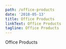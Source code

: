 ```yaml
---
path: /office-products
date: '2018-05-13'
title: Office Products
linkText: Office Products
tagline: Office Products
---
```

Office Products

